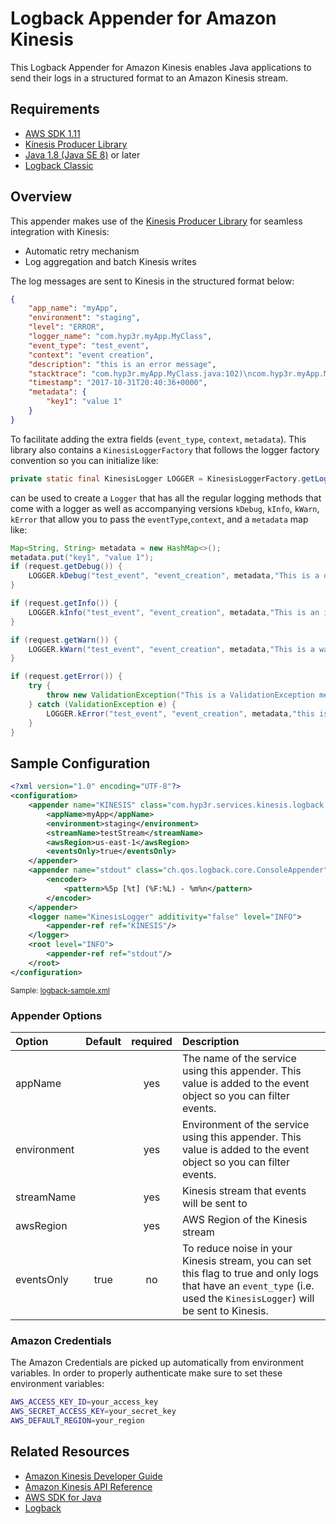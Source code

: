 # Logback Appender for Amazon Kinesis
This Logback Appender for Amazon Kinesis enables Java applications to send their logs in a structured format to an Amazon Kinesis stream. 

## Requirements
* [AWS SDK 1.11](https://mvnrepository.com/artifact/com.amazonaws/aws-java-sdk/1.11.221)
* [Kinesis Producer Library](https://mvnrepository.com/artifact/com.amazonaws/amazon-kinesis-producer/0.12.5)
* [Java 1.8 (Java SE 8)](http://www.oracle.com/technetwork/java/javase/documentation/jdk8-doc-downloads-2133158.html) or later
* [Logback Classic](https://mvnrepository.com/artifact/ch.qos.logback/logback-classic/1.2.3)

## Overview
This appender makes use of the [Kinesis Producer Library](http://docs.aws.amazon.com/streams/latest/dev/developing-producers-with-kpl.html) for seamless integration with Kinesis:
* Automatic retry mechanism
* Log aggregation and batch Kinesis writes

The log messages are sent to Kinesis in the structured format below:
```json
{
    "app_name": "myApp",
    "environment": "staging",
    "level": "ERROR",
    "logger_name": "com.hyp3r.myApp.MyClass",
    "event_type": "test_event",
    "context": "event creation",
    "description": "this is an error message",
    "stacktrace": "com.hyp3r.myApp.MyClass.java:102)\ncom.hyp3r.myApp.MyClass.java:72)\n",
    "timestamp": "2017-10-31T20:40:36+0000",
    "metadata": {
        "key1": "value 1"
    }
}
```

To facilitate adding the extra fields (`event_type`, `context`, `metadata`). This library also contains a 
`KinesisLoggerFactory` that follows the logger factory convention so you can initialize like:
```java
private static final KinesisLogger LOGGER = KinesisLoggerFactory.getLogger(MyClass.class);
``` 
can be used to create a `Logger` that has all the regular logging methods that come with a logger as well as 
accompanying versions `kDebug`, `kInfo`, `kWarn`, `kError` that allow you to pass the `eventType`,`context`, and 
a `metadata` map like:
```java
Map<String, String> metadata = new HashMap<>();
metadata.put("key1", "value 1");
if (request.getDebug()) {
    LOGGER.kDebug("test_event", "event_creation", metadata,"This is a debug message");
}

if (request.getInfo()) {
    LOGGER.kInfo("test_event", "event_creation", metadata,"This is an info message");
}

if (request.getWarn()) {
    LOGGER.kWarn("test_event", "event_creation", metadata,"This is a warn message");
}

if (request.getError()) {
    try {
        throw new ValidationException("This is a ValidationException message");
    } catch (ValidationException e) {
        LOGGER.kError("test_event", "event_creation", metadata,"this is an error message", e);
    }
}
```

## Sample Configuration
```xml
<?xml version="1.0" encoding="UTF-8"?>
<configuration>
    <appender name="KINESIS" class="com.hyp3r.services.kinesis.logback.KinesisAppender">
        <appName>myApp</appName>
        <environment>staging</environment>
        <streamName>testStream</streamName>
        <awsRegion>us-east-1</awsRegion>
        <eventsOnly>true</eventsOnly>
    </appender>
    <appender name="stdout" class="ch.qos.logback.core.ConsoleAppender">
        <encoder>
            <pattern>%5p [%t] (%F:%L) - %m%n</pattern>
        </encoder>
    </appender>
    <logger name="KinesisLogger" additivity="false" level="INFO">
        <appender-ref ref="KINESIS"/>
    </logger>
    <root level="INFO">
        <appender-ref ref="stdout"/>
    </root>
</configuration>
``` 
<sub>Sample: [logback-sample.xml](src/main/resources/logback-sample.xml)</sub>

### Appender Options
| **Option** | **Default** | **required** | **Description**
|:-----------|:-----------:|:------------:|:---------------
|  appName   |             |      yes     | The name of the service using this appender. This value is added to the event object so you can filter events. 
| environment|             |      yes     | Environment of the service using this appender. This value is added to the event object so you can filter events.
| streamName |             |      yes     | Kinesis stream that events will be sent to
|  awsRegion |             |      yes     | AWS Region of the Kinesis stream
| eventsOnly |     true    |      no      | To reduce noise in your Kinesis stream, you can set this flag to true and only logs that have an `event_type` (i.e. used the `KinesisLogger`) will be sent to Kinesis.

### Amazon Credentials
The Amazon Credentials are picked up automatically from environment variables. In order to properly authenticate make sure to set these environment variables:
```bash
AWS_ACCESS_KEY_ID=your_access_key
AWS_SECRET_ACCESS_KEY=your_secret_key
AWS_DEFAULT_REGION=your_region
``` 

## Related Resources
* [Amazon Kinesis Developer Guide](http://docs.aws.amazon.com/kinesis/latest/dev/introduction.html)  
* [Amazon Kinesis API Reference](http://docs.aws.amazon.com/kinesis/latest/APIReference/Welcome.html)
* [AWS SDK for Java](http://aws.amazon.com/sdkforjava)
* [Logback](https://logback.qos.ch/)